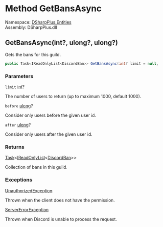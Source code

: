 # Method GetBansAsync

Namespace: [DSharpPlus.Entities](DSharpPlus.Entities.md)  
Assembly: DSharpPlus.dll

## <a id="DSharpPlus_Entities_DiscordGuild_GetBansAsync_System_Nullable_System_Int32__System_Nullable_System_UInt64__System_Nullable_System_UInt64__"></a>GetBansAsync\(int?, ulong?, ulong?\)

Gets the bans for this guild.

```csharp
public Task<IReadOnlyList<DiscordBan>> GetBansAsync(int? limit = null, ulong? before = null, ulong? after = null)
```

### Parameters

`limit` [int](https://learn.microsoft.com/dotnet/api/system.int32)?

The number of users to return (up to maximum 1000, default 1000).

`before` [ulong](https://learn.microsoft.com/dotnet/api/system.uint64)?

Consider only users before the given user id.

`after` [ulong](https://learn.microsoft.com/dotnet/api/system.uint64)?

Consider only users after the given user id.

### Returns

[Task](https://learn.microsoft.com/dotnet/api/system.threading.tasks.task\-1)<[IReadOnlyList](https://learn.microsoft.com/dotnet/api/system.collections.generic.ireadonlylist\-1)<[DiscordBan](DSharpPlus.Entities.DiscordBan.md)\>\>

Collection of bans in this guild.

### Exceptions

[UnauthorizedException](DSharpPlus.Exceptions.UnauthorizedException.md)

Thrown when the client does not have the <xref href="DSharpPlus.Permissions.BanMembers" data-throw-if-not-resolved="false"></xref> permission.

[ServerErrorException](DSharpPlus.Exceptions.ServerErrorException.md)

Thrown when Discord is unable to process the request.

